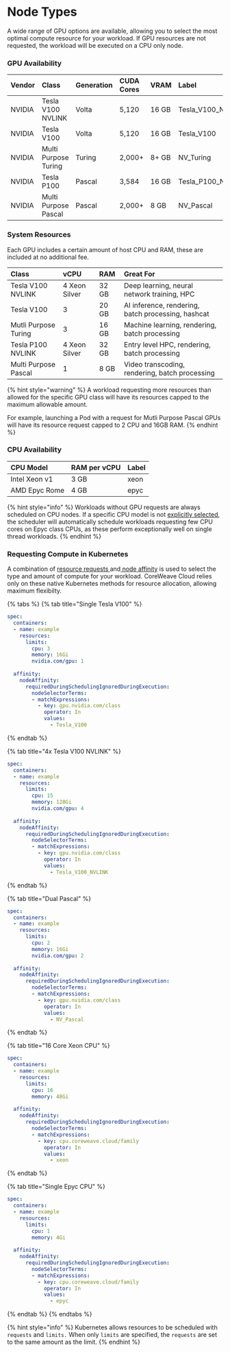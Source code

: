 # Node Types

A wide range of GPU options are available, allowing you to select the most optimal compute resource for your workload. If GPU resources are not requested, the workload will be executed on a CPU only node.

### GPU Availability

| Vendor | Class | Generation | CUDA Cores | VRAM | Label |
| :--- | :--- | :--- | :--- | :--- | :--- |
| NVIDIA | Tesla V100 NVLINK | Volta | 5,120 | 16 GB | Tesla\_V100\_NVLINK |
| NVIDIA | Tesla V100 | Volta | 5,120 | 16 GB | Tesla\_V100 |
| NVIDIA | Multi Purpose Turing | Turing | 2,000+ | 8+ GB  | NV\_Turing |
| NVIDIA | Tesla P100 | Pascal | 3,584 | 16 GB | Tesla\_P100\_NVLINK |
| NVIDIA | Multi Purpose Pascal | Pascal | 2,000+ | 8 GB | NV\_Pascal |

### System Resources

Each GPU includes a certain amount of host CPU and RAM, these are included at no additional fee.

| Class | vCPU | RAM | Great For |
| :--- | :--- | :--- | :--- |
| Tesla V100 NVLINK | 4 Xeon Silver | 32 GB | Deep learning, neural network training, HPC |
| Tesla V100 | 3 | 20 GB | AI inference, rendering, batch processing, hashcat |
| Mutli Purpose Turing | 3 | 16 GB | Machine learning, rendering, batch processing |
| Tesla P100 NVLINK | 4 Xeon Silver | 32 GB | Entry level HPC, rendering, batch processing |
| Multi Purpose Pascal | 1 | 8 GB | Video transcoding, rendering, batch processing |

{% hint style="warning" %}
A workload requesting more resources than allowed for the specific GPU class will have its resources capped to the maximum allowable amount.  
  
For example, launching a Pod with a request for Mutli Purpose Pascal GPUs will have its resource request capped to 2 CPU and 16GB RAM. 
{% endhint %}

### CPU Availability

| CPU Model | RAM per vCPU | Label |
| :--- | :--- | :--- |
| Intel Xeon v1 | 3 GB | xeon |
| AMD Epyc Rome | 4 GB | epyc |

{% hint style="info" %}
Workloads without GPU requests are always scheduled on CPU nodes. If a specific CPU model is not [explicitly selected](node-types.md#requesting-compute-in-kubernetes), the scheduler will automatically schedule workloads requesting few CPU cores on Epyc class CPUs, as these perform exceptionally well on single thread workloads.
{% endhint %}

### Requesting Compute in Kubernetes

A combination of [resource requests ](https://kubernetes.io/docs/concepts/configuration/manage-resources-containers/#requests-and-limits)and[ node affinity](https://kubernetes.io/docs/concepts/scheduling-eviction/assign-pod-node/#node-affinity) is used to select the type and amount of compute for your workload. CoreWeave Cloud relies only on these native Kubernetes methods for resource allocation, allowing maximum flexibilty.

{% tabs %}
{% tab title="Single Tesla V100" %}
```yaml
spec:
  containers:
  - name: example
    resources:
      limits:
        cpu: 3
        memory: 16Gi
        nvidia.com/gpu: 1
        
  affinity:
    nodeAffinity:
      requiredDuringSchedulingIgnoredDuringExecution:
        nodeSelectorTerms:
        - matchExpressions:
          - key: gpu.nvidia.com/class
            operator: In
            values:
              - Tesla_V100
```
{% endtab %}

{% tab title="4x Tesla V100 NVLINK" %}
```yaml
spec:
  containers:
  - name: example
    resources:
      limits:
        cpu: 15
        memory: 128Gi
        nvidia.com/gpu: 4
        
  affinity:
    nodeAffinity:
      requiredDuringSchedulingIgnoredDuringExecution:
        nodeSelectorTerms:
        - matchExpressions:
          - key: gpu.nvidia.com/class
            operator: In
            values:
              - Tesla_V100_NVLINK
```
{% endtab %}

{% tab title="Dual Pascal" %}
```yaml
spec:
  containers:
  - name: example
    resources:
      limits:
        cpu: 2
        memory: 16Gi
        nvidia.com/gpu: 2
        
  affinity:
    nodeAffinity:
      requiredDuringSchedulingIgnoredDuringExecution:
        nodeSelectorTerms:
        - matchExpressions:
          - key: gpu.nvidia.com/class
            operator: In
            values:
              - NV_Pascal
```
{% endtab %}

{% tab title="16 Core Xeon CPU" %}
```yaml
spec:
  containers:
  - name: example
    resources:
      limits:
        cpu: 16
        memory: 48Gi
        
  affinity:
    nodeAffinity:
      requiredDuringSchedulingIgnoredDuringExecution:
        nodeSelectorTerms:
        - matchExpressions:
          - key: cpu.coreweave.cloud/family
            operator: In
            values:
              - xeon
```
{% endtab %}

{% tab title="Single Epyc CPU" %}
```yaml
spec:
  containers:
  - name: example
    resources:
      limits:
        cpu: 1
        memory: 4Gi
        
  affinity:
    nodeAffinity:
      requiredDuringSchedulingIgnoredDuringExecution:
        nodeSelectorTerms:
        - matchExpressions:
          - key: cpu.coreweave.cloud/family
            operator: In
            values:
              - epyc
```
{% endtab %}
{% endtabs %}

{% hint style="info" %}
Kubernetes allows resources to be scheduled with `requests` and `limits.` When only `limits` are specified, the `requests` are set to the same amount as the limit.
{% endhint %}

